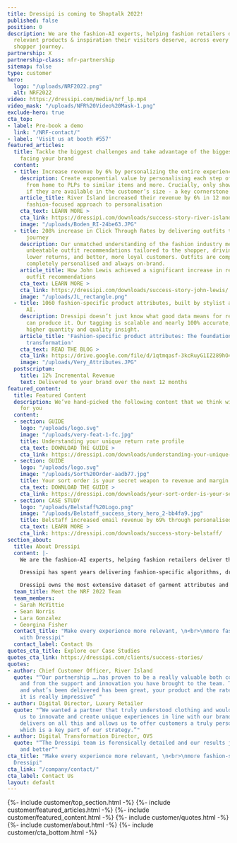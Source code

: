 ```yaml
---
title: Dressipi is coming to Shoptalk 2022!
published: false
position: 0
description: We are the fashion-AI experts, helping fashion retailers deliver the
  relevant products & inspiration their visitors deserve, across every part of the
  shopper journey.
partnership: X
partnership-class: nfr-partnership
sitemap: false
type: customer
hero:
  logo: "/uploads/NRF2022.png"
  alt: NRF2022
video: https://dressipi.com/media/nrf_lp.mp4
video_mask: "/uploads/NFR%20Video%20Mask-1.png"
exclude-hero: true
cta_top:
- label: Pre-book a demo
  link: "/NRF-contact/"
- label: 'Visit us at booth #557'
featured_articles:
  title: Tackle the biggest challenges and take advantage of the biggest opportunities
    facing your brand
  content:
  - title: Increase revenue by 6% by personalizing the entire experience
    description: Create exponential value by personalising each step of the journey,
      from home to PLPs to similar items and more. Crucially, only showing products
      if they are available in the customer’s size - a key cornerstone of personalisation.
    article_title: River Island increased their revenue by 6% in 12 months with Dressipi’s
      fashion-focused approach to personalisation
    cta_text: LEARN MORE >
    cta_link: https://dressipi.com/downloads/success-story-river-island/
    image: "/uploads/Boden_RI-24be63.JPG"
  - title: 208% increase in Click Through Rates by delivering outfits throughout the
      journey
    description: Our unmatched understanding of the fashion industry means we offer
      unbeatable outfit recommendations tailored to the shopper, driving higher conversion,
      lower returns, and better, more loyal customers. Outfits are completely automated,
      completely personalised and always on-brand.
    article_title: How John Lewis achieved a significant increase in revenue with
      outfit recommendations
    cta_text: LEARN MORE >
    cta_link: https://dressipi.com/downloads/success-story-john-lewis/
    image: "/uploads/JL_rectangle.png"
  - title: 1060 fashion-specific product attributes, built by stylist and scaled by
      AI.
    description: Dressipi doesn’t just know what good data means for retailers - we
      can produce it. Our tagging is scalable and nearly 100% accurate, which means
      higher quantity and quality insight.
    article_title: 'Fashion-specific product attributes: The foundation for digital
      transformation'
    cta_text: READ THE BLOG >
    cta_link: https://drive.google.com/file/d/1qtmqasf-3kcRuyG1IZ289hO4OR6WE5gN/view
    image: "/uploads/Very_Attributes.JPG"
  postscriptum:
    title: 12% Incremental Revenue
    text: Delivered to your brand over the next 12 months
featured_content:
  title: Featured Content
  description: We’ve hand-picked the following content that we think will be relevant
    for you
  content:
  - section: GUIDE
    logo: "/uploads/logo.svg"
    image: "/uploads/very-feat-1-fc.jpg"
    title: Understanding your unique return rate profile
    cta_text: DOWNLOAD THE GUIDE >
    cta_link: https://dressipi.com/downloads/understanding-your-unique-return-rate-profile-whitepaper/
  - section: GUIDE
    logo: "/uploads/logo.svg"
    image: "/uploads/Sort%20Order-aadb77.jpg"
    title: Your sort order is your secret weapon to revenue and margin growth
    cta_text: DOWNLOAD THE GUIDE >
    cta_link: https://dressipi.com/downloads/your-sort-order-is-your-secret-weapon-to-success/
  - section: CASE STUDY
    logo: "/uploads/Belstaff%20Logo.png"
    image: "/uploads/Belstaff_success_story_hero_2-bb4fa9.jpg"
    title: Belstaff increased email revenue by 69% through personalised recommendations
    cta_text: LEARN MORE >
    cta_link: https://dressipi.com/downloads/success-story-belstaff/
section_about:
  title: About Dressipi
  content: |-
    We are the fashion-AI experts, helping fashion retailers deliver the relevant products & inspiration their customers deserve, across every part of the shopper journey.

    Dressipi has spent years delivering fashion-specific algorithms, drawing on the expertise of some of the industry’s top stylists and experts.

    Dressipi owns the most extensive dataset of garment attributes and fashion-specific customer preferences. Our ability to ingest, cleanse, and augment huge quantities of data from various sources, in real-time, is at the heart of our platform.
  team_title: Meet the NRF 2022 Team
  team_members:
  - Sarah McVittie
  - Sean Norris
  - Lara Gonzalez
  - Georgina Fisher
  contact_title: "Make every experience more relevant, \n<br>\nmore fashion-specific
    with Dressipi"
  contact_label: Contact Us
quotes_cta_title: Explore our Case Studies
quotes_cta_link: https://dressipi.com/clients/success-stories/
quotes:
- author: Chief Customer Officer, River Island
  quote: "“Our partnership ….has proven to be a really valuable both commercially
    and from the support and innovation you have brought to the team. The roadmap
    and what’s been delivered has been great, your product and the rate you’re evolving
    it is really impressive” "
- author: Digital Director, Luxury Retailer
  quote: "“We wanted a partner that truly understood clothing and would work with
    us to innovate and create unique experiences in line with our brand DNA. Dressipi
    delivers on all this and allows us to offer customers a truly personalised experience,
    which is a key part of our strategy.”"
- author: Digital Transformation Director, OVS
  quote: "“The Dressipi team is forensically detailed and our results just get better
    and better”"
cta_title: "Make every experience more relevant, \n<br>\nmore fashion-specific with
  Dressipi"
cta_link: "/company/contact/"
cta_label: Contact Us
layout: default
---
```


{%- include customer/top_section.html -%}
{%- include customer/featured_articles.html -%}
{%- include customer/featured_content.html -%}
{%- include customer/quotes.html -%}
{%- include customer/about.html -%}
{%- include customer/cta_bottom.html -%}
